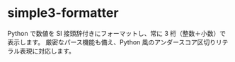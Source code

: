 # simple3-formatter
Python で数値を SI 接頭辞付きにフォーマットし、常に 3 桁（整数＋小数）で表示します。   厳密なパース機能も備え、Python 風のアンダースコア区切りリテラル表現に対応します。
